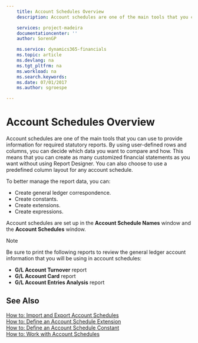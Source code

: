 ```yaml
---
    title: Account Schedules Overview
    description: Account schedules are one of the main tools that you can use to provide information for required statutory reports. By using user-defined rows and columns, you can decide which data you want to compare and how.

    services: project-madeira 
    documentationcenter: ''
    author: SorenGP

    ms.service: dynamics365-financials
    ms.topic: article
    ms.devlang: na
    ms.tgt_pltfrm: na
    ms.workload: na
    ms.search.keywords:
    ms.date: 07/01/2017
    ms.author: sgroespe

---
```

# Account Schedules Overview
Account schedules are one of the main tools that you can use to provide information for required statutory reports. By using user-defined rows and columns, you can decide which data you want to compare and how. This means that you can create as many customized financial statements as you want without using Report Designer. You can also choose to use a predefined column layout for any account schedule.  

 To better manage the report data, you can:  

- Create general ledger correspondence.  
- Create constants.  
- Create extensions.  
- Create expressions.  

Account schedules are set up in the **Account Schedule Names** window and the **Account Schedules** window.  

> [!NOTE]  
>  Be sure to print the following reports to review the general ledger account information that you will be using in account schedules:  
>   
> - **G/L Account Turnover** report  
> - **G/L Account Card** report  
> - **G/L Account Entries Analysis** report  

## See Also  
 [How to: Import and Export Account Schedules](how-to-import-and-export-account-schedules.md)   
 [How to: Define an Account Schedule Extension](how-to-define-an-account-schedule-extension.md)   
 [How to: Define an Account Schedule Constant](how-to-define-an-account-schedule-constant.md)  
 [How to: Work with Account Schedules](../../bi-how-work-account-schedule.md)
